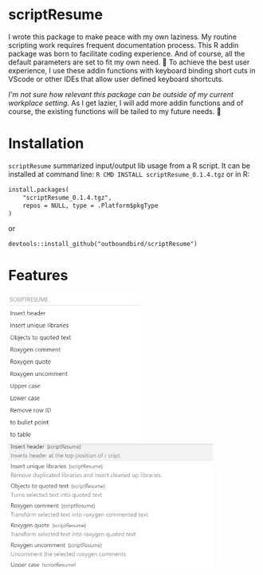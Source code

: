 
# scriptResume

I wrote this package to make peace with my own laziness. My routine
scripting work requires frequent documentation process. This R addin
package was born to facilitate coding experience. And of course, all the
default parameters are set to fit my own need. :zany_face: To achieve
the best user experience, I use these addin functions with keyboard
binding short cuts in VScode or other IDEs that allow user defined
keyboard shortcuts.

*I'm not sure how relevant this package can be outside of my current
workplace setting.* As I get lazier, I will add more addin functions and
of course, the existing functions will be tailed to my future needs.
:hear_no_evil:

# Installation

`scriptResume` summarized input/output lib usage from a R script. It can
be installed at command line: `R CMD INSTALL scriptResume_0.1.4.tgz` or
in R:

    install.packages(
        "scriptResume_0.1.4.tgz",
        repos = NULL, type = .Platform$pkgType
    )

or

    devtools::install_github("outboundbird/scriptResume")

# Features

<img src="vignettes/misc/rstudio_shot.PNG" alt="Screenshot in R studio" width="264"/>

<img src="vignettes/misc/vscode_shot.png" alt="Screenshot in VScode" width="411"/>
